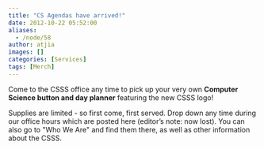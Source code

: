 ```yaml
---
title: "CS Agendas have arrived!"
date: 2012-10-22 05:52:00
aliases:
  - /node/58
author: atjia
images: []
categories: [Services]
tags: [Merch]
---
```


<div class="field field-name-body field-type-text-with-summary field-label-hidden"><div class="field-items"><div class="field-item even"><p>Come to the CSSS office any time to pick up your very own <strong>Computer Science button and day planner</strong> featuring the new CSSS logo!</p>
<p>Supplies are limited - so first come, first served.  Drop down any time during our office hours which are posted here (editor&#x2019;s note: now lost).  You can also go to &quot;Who We Are&quot; and find them there, as well as other information about the CSSS.</p>
</div></div></div>    <footer>
          </footer>
